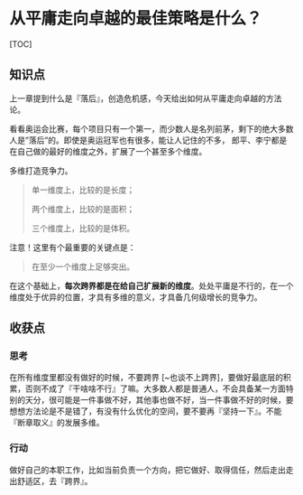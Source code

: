 # 从平庸走向卓越的最佳策略是什么？

[TOC]

## 知识点

上一章提到什么是『落后』，创造危机感，今天给出如何从平庸走向卓越的方法论。



看看奥运会比赛，每个项目只有一个第一，而少数人是名列前茅，剩下的绝大多数人是”落后”的。即使是奥运冠军也有很多，能让人记住的不多， 郎平、李宁都是在自己做的最好的维度之外，扩展了一个甚至多个维度。

多维打造竞争力。

> 单一维度上，比较的是长度；
>
> 两个维度上，比较的是面积；
>
> 三个维度上，比较的是体积。

注意！这里有个最重要的关键点是：

> 在至少一个维度上足够突出。

在这个基础上，**每次跨界都是在给自己扩展新的维度**。处处平庸是不行的，在一个维度处于优异的位置，才具有多维的意义，才具备几何级增长的竞争力。

## 收获点

### 思考

在所有维度里都没有做好的时候，不要跨界 [~也谈不上跨界]，要做好最底层的积累，否则不成了『干啥啥不行』了嘛。大多数人都是普通人，不会具备某一方面特别的天分，很可能是一件事做不好，其他事也做不好，当一件事做不好的时候，要想想方法论是不是错了，有没有什么优化的空间，要不要再『坚持一下』。不能『断章取义』的发展多维。

### 行动

做好自己的本职工作，比如当前负责一个方向，把它做好、取得信任，然后走出走出舒适区，去『跨界』。

